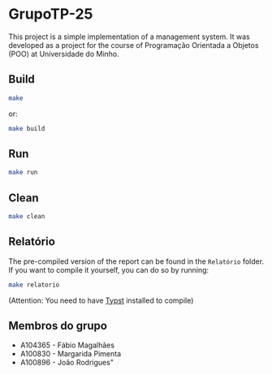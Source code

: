 # GrupoTP-25

This project is a simple implementation of a management system. It was developed as a project for the course of Programação Orientada a Objetos (POO) at Universidade do Minho.

## Build

```bash
make
```

or:

```bash
make build
```

## Run

```bash
make run
```

## Clean

```bash
make clean
```

## Relatório

The pre-compiled version of the report can be found in the `Relatório` folder. If you want to compile it yourself, you can do so by running:

```bash
make relatorio
```

(Attention: You need to have [Typst](https://typst.app/) installed to compile)

<!--
#### TODO
- [ ] IMPORTANTE: VERIFICAR CORRESPONDENCIA COM OS REQUESITOS DO ENUNCIADO
- [ ] Fix some more terminal syntax and typos
- [ ] Otimizations?
-->

## Membros do grupo
- A104365 - Fábio Magalhães
- A100830 - Margarida Pimenta
- A100896 - João Rodrigues"
